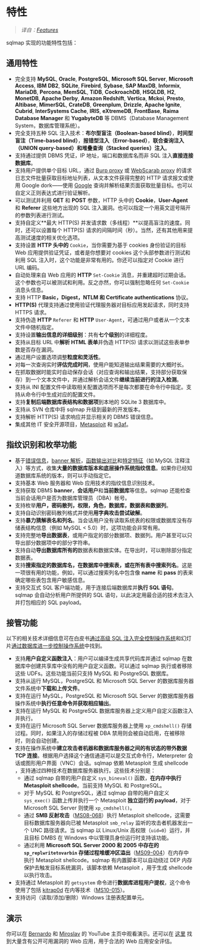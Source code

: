 # 特性

> *译自：[Features](https://github.com/sqlmapproject/sqlmap/wiki/Features)*

sqlmap 实现的功能特性包括：

## 通用特性

* 完全支持 **MySQL**, **Oracle**, **PostgreSQL**, **Microsoft SQL Server**,
  **Microsoft Access**, **IBM DB2**, **SQLite**, **Firebird**, **Sybase**,
  **SAP MaxDB**, **Informix**, **MariaDB**, **Percona**, **MemSQL**, **TiDB**,
  **CockroachDB**, **HSQLDB**, **H2**, **MonetDB**, **Apache Derby**,
  **Amazon Redshift**, **Vertica**, **Mckoi**, **Presto**, **Altibase**,
  **MimerSQL**, **CrateDB**, **Greenplum**, **Drizzle**, **Apache Ignite**,
  **Cubrid**, **InterSystems Cache**, **IRIS**, **eXtremeDB**, **FrontBase**,
  **Raima Database Manager** 和 **YugabyteDB**
  等 DBMS（Database Management System，数据库管理系统）。
* 完全支持五种 SQL 注入技术：**布尔型盲注（Boolean-based blind）**，**时间型盲注（Time-based blind）**，**报错型注入（Error-based）**，**联合查询注入（UNION query-based）**和**堆叠查询（Stacked queries）注入**。
* 支持通过提供 DBMS 凭证，IP 地址，端口和数据库名而非 SQL 注入**直接连接数据库**。
* 支持用户提供单个目标 URL，通过 [Burp proxy](http://portswigger.net/suite/) 或 [WebScarab proxy](http://www.owasp.org/index.php/Category:OWASP_WebScarab_Project) 的请求日志文件批量获取目标地址列表，从文本文件获得完整的 HTTP 请求报文或使用 Google dork——使用 [Google](http://www.google.com) 查询并解析结果页面获取批量目标。也可以自定义正则表达式进行验证解析。
* 可以测试并利用 **GET** 和 **POST** 参数，HTTP 头中的 **Cookie**，**User-Agent** 和 **Referer** 这些地方出现的 SQL 注入漏洞。也可以指定一个用英文逗号隔开的参数列表进行测试。
* 支持自定义**最大 HTTP(S) 并发请求数（多线程）**以提高盲注的速度。同时，还可以设置每个 HTTP(S) 请求的间隔时间（秒）。当然，还有其他用来提高测试速度的相关优化选项。
* 支持设置 **HTTP 头中的** `Cookie`，当你需要为基于 cookies 身份验证的目标 Web 应用提供验证凭证，或者是你想要对 cookies 这个头部参数进行测试和利用 SQL 注入时，这个功能是非常有用的。你还可以指定对 Cookie 进行 URL 编码。
* 自动处理来自 Web 应用的 **HTTP** `Set-Cookie` 消息，并重建超时过期会话。这个参数也可以被测试和利用。反之亦然，你可以强制忽略任何 `Set-Cookie` 消息头信息。
* 支持 HTTP **Basic，Digest，NTLM 和 Certificate authentications** 协议。
* **HTTP(S)** 代理支持通过使用验证代理服务器对目标应用发起请求，同时支持 HTTPS 请求。
* 支持伪造 **HTTP** `Referer` 和 **HTTP** `User-Agent`，可通过用户或者从一个文本文件中随机指定。
* 支持设置**输出信息的详细级别**：共有**七个级别**的详细程度。
* 支持从目标 URL 中**解析 HTML 表单**并伪造 HTTP(S) 请求以测试这些表单参数是否存在漏洞。
* 通过用户设置选项调整**粒度和灵活性**。
* 对每一次查询实时**评估完成时间**，使用户能知道输出结果需要的大概时长。
* 在抓取数据时能实时自动保存会话（对应查询和输出结果，支持部分获取保存）到一个文本文件中，并通过解析会话文件**继续当前进行的注入检测**。
* 支持从 INI 配置文件中读取相关配置选项而不是每次都要在命令行中指定。支持从命令行中生成对应的配置文件。
* 支持**复制后端数据库表结构和数据项**到本地的 SQLite 3 数据库中。
* 支持从 SVN 仓库中将 sqlmap 升级到最新的开发版本。
* 支持解析 HTTP(S) 请求响应并显示相关的 DBMS 错误信息。
* 集成其他 IT 安全开源项目，[Metasploit](http://metasploit.com) 和 [w3af](http://w3af.sourceforge.net)。

## 指纹识别和枚举功能

* 基于[错误信息](http://bernardodamele.blogspot.com/2007/06/database-management-system-fingerprint.html)，[banner 解析](http://bernardodamele.blogspot.com/2007/06/database-management-system-fingerprint.html)，[函数输出对比](http://bernardodamele.blogspot.com/2007/07/more-on-database-management-system.html)和[特定特征](http://bernardodamele.blogspot.com/2007/07/more-on-database-management-system.html)（如 MySQL 注释注入）等方式，收集**大量的数据库版本和底层操作系统指纹信息**。如果你已经知道数据库系统的版本，则可以手动指定它。
* 支持基本 Web 服务器和 Web 应用技术的指纹信息识别技术。
* 支持获取 DBMS **banner**，**会话用户**和**当前数据库**等信息。sqlmap 还能检查当前会话用户是否为数据库管理员（DBA）帐号。
* 支持枚举**用户，密码散列，权限，角色，数据库，数据表和数据列**。
* 支持自动识别密码散列格式并使用**用字典攻击尝试破解**。
* 支持**暴力猜解表名和列名**。当会话用户没有读取系统表的权限或数据库没有存储表结构信息（例如 MySQL &lt; 5.0）时，这项功能会非常有用。
* 支持完整地**导出数据表**，或用户指定的部分数据项、数据列。用户甚至可以只导出部分数据项中的部分字符串。
* 支持自动**导出数据库所有的**数据表和数据实体。在导出时，可以剔除部分指定数据表。
* 支持**搜索指定的数据库名，在数据库中搜索表，或在所有表中搜索列名**。这是一项很有用的功能，例如，可以通过搜索列名中包含像 **name** 和 **pass** 的表来确定哪些表包含用户敏感信息。
* 支持交互式 SQL 客户端功能，用于连接后端数据库并**执行 SQL 语句**。sqlmap 会自动分析用户所提供的 SQL 语句，以此决定用最合适的技术去注入并打包相应的 SQL payload。

## 接管功能

以下的相关技术详细信息可在白皮书[通过高级 SQL 注入完全控制操作系统](http://www.slideshare.net/inquis/advanced-sql-injection-to-operating-system-full-control-whitepaper-4633857)和幻灯片[通过数据库进一步控制操作系统](http://www.slideshare.net/inquis/expanding-the-control-over-the-operating-system-from-the-database)中找到。

* 支持**用户自定义函数注入**：用户可以编译生成共享代码库并通过 sqlmap 在数据库中创建共享库中没有的用户自定义函数。可以通过 sqlmap 执行或者移除这些 UDFs。这些功能当前只支持 MySQL 和 PostgreSQL 数据库。
* 支持从运行 MySQL，PostgreSQL 和 Microsoft SQL Server 的数据库服务器文件系统中**下载和上传文件**。
* 支持在运行 MySQL，PostgreSQL 和 Microsoft SQL Server 的数据库服务器操作系统中**执行任意命令并获取相应输出**。
* 支持在运行 MySQL 和 PostgreSQL 数据库服务器上定义用户自定义函数注入并执行。
* 支持在运行 Microsoft SQL Server 数据库服务器上使用 `xp_cmdshell()` 存储过程。同时，如果注入的存储过程被 DBA 禁用则会被自动启用，在被移除时，则会自动创建。
* 支持在操作系统中**建立攻击者机器和数据库服务器之间的有状态的带外数据 TCP 连接**。根据用户选择这个通信通道可以是交互式命令行，Meterpreter 会话或图形用户界面（VNC）会话。sqlmap 依赖 Metasploit 生成 shellcode ，支持通过四种技术在数据库服务器执行。这些技术分别是：
  * 通过 sqlmap 自带的用户自定义 `sys_bineval()` 函数，**在内存中执行 Metasploit shellcode**。当前支持 MySQL 和 PostgreSQL。
  * 对于 MySQL 和 PostgreSQL，通过 sqlmap 自带的用户自定义 `sys_exec()` 函数上传并执行一个 Metasploit **独立运行的 payload**，对于 Microsoft SQL Server 则使用 `xp_cmdshell()`。
  * 通过 **SMB 反射攻击**（[MS08-068](http://www.microsoft.com/technet/security/Bulletin/MS08-068.mspx)）执行 Metasploit shellcode，这需要目标数据库服务器向已被 Metasploit `smb_relay` 监听的攻击者机器发出一个 UNC 路径请求。当 sqlmap 以 Linux/Unix 高权限（`uid=0`）运行，并且目标 DMBS 在 Windows 中以管理员身份运行时支持该功能。
  * 通过利用 **Microsoft SQL Server 2000 和 2005 中存在的 `sp_replwritetovarbin` 存储过程堆缓冲区溢出**（[MS09-004](http://www.microsoft.com/technet/security/bulletin/ms09-004.mspx)）在内存中执行 Metasploit shellcode。sqlmap 有内置脚本可以自动绕过 DEP 内存保护去触发目标系统漏洞，该脚本依赖 Metasploit ，用于生成 shellcode 以执行攻击。
* 支持通过 Metasploit 的 `getsystem` 命令进行**数据库进程用户提权**，这个命令使用了包括 [kitrap0d](http://archives.neohapsis.com/archives/fulldisclosure/2010-01/0346.html) 在内等技术（[MS10-015](http://www.microsoft.com/technet/security/bulletin/ms10-015.mspx)）。
* 支持访问（读取/添加/删除）Windows 注册表配置单元。

## 演示

你可以在 [Bernardo](http://www.youtube.com/user/inquisb/videos) 和 [Miroslav](http://www.youtube.com/user/stamparm/videos) 的 YouTube 主页中观看演示。还可以在 [这里](http://unconciousmind.blogspot.com/search/label/sqlmap) 找到大量含有公开可用漏洞的 Web 应用，用于合法的 Web 应用安全评估。
